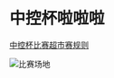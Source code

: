 # 中控杯啦啦啦
[中控杯比赛超市赛规则](http://note.youdao.com/noteshare?id=25859236e7b43c8a7e43149eafe35067&sub=CBD8CDE2B9E645CD840F789C02ACA2B9)

![比赛场地](https://note.youdao.com/yws/public/resource/25859236e7b43c8a7e43149eafe35067/xmlnote/OFFICE667F874D99164466A549CF241955842D/1125)
